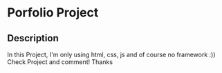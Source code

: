 # Porfolio Project
## Description
In this Project, I'm only using html, css, js and of course no framework :))
Check Project and comment!
Thanks

